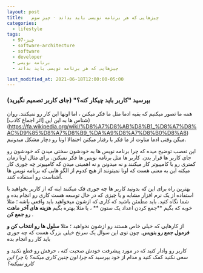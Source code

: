 ```yaml
---
layout: post
title:   چیزهایی که هر برنامه نویسی باید بداند - چیز سوم
categories:
  - lifestyle
tags:
  - 97-چیز
  - software-architecture
  - software
  - developer
  - برنامه نویسی
  - چیزهایی که هر برنامه نویسی باید بداند

last_modified_at: 2021-06-18T12:00:00-05:00
---
```

### بپرسید "کاربر باید چیکار کنه؟" (جای کاربر تصمیم نگیرید)

همه ما تصور میکنیم که بقیه ادما مثل ما فکر میکنن ، اما اونها این کار رو نمیکنند. روان شناس ها به این این  [اثر اجماع کاذب])(https://fa.wikipedia.org/wiki/%D8%A7%D8%AB%D8%B1_%D8%A7%D8%AC%D9%85%D8%A7%D8%B9_%DA%A9%D8%A7%D8%B0%D8%A8) میگن
وقتی ادما متاوت از ما فکر یا رفتار میکنن احتمالا اونا رو دچار مشکل میدونیم.

این تعصب توضیح میده که چرا برنامه نویس ها به خودشون سختی میدن که خودشون رو جای کاربر ها قرار بدن. کاربر ها مثل برنامه نویس ها فکر نمیکنن. برای مثال اونا زمان کمتری رو با کامپیوتر کار میکنند و  نه میدونن و نه اهمیتی میدن که کامپیوتر چه جوری کار میکنه
این به معنی هست که اونا نمیتونند از هیچ کدوم از الگو هایی که برنامه نویس ها آشناست رو استفاده کنند.

بهترین راه برای این که بدونید کاربر ها چه جوری فک میکنند اینه که از کاربر بخواهید با استفاده از یک نرم افزار مشابه و یا چیزی که در حال توسعه هست کاری رو انجام بده و شما نگاه کنید.
باید مطمئن باشید که کاری که ازشون میخواهید باید واقعی باشه ؛ مثلا خوبه که بگیم **جمع کردن اعداد یک ستون ** ، یا مثلا بهتره بگیم **هزینه های آخر ماهت رو جمع کن** .

از کارهایی که خیلی خاص هستند رو ازشون نخواهید ؛ مثلا **سلول ها رو انتخاب کن و فرمول جمع رو بنویس**.
چون توی این سوال یک سرنخ خیلی بزرگ هست که چه جوری باید کار رو انجام بده

کاربر رو وادار کنید که در مورد پیشرفت خودش صحبت کنه ، حرفش رو قطع نکنید و سعی نکنید کمک کنید و مدام از خود بپرسید که *چرا اون چنین کاری میکنه؟* *یا چرا این کارو نمیکنه؟* 
